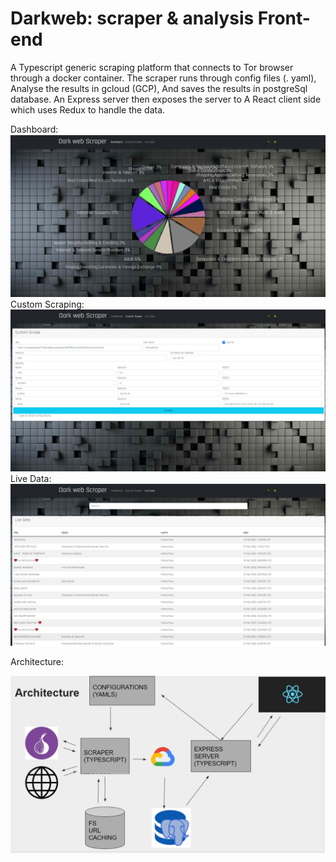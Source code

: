 # Darkweb: scraper & analysis Front-end


A Typescript generic scraping platform that
connects to Tor browser through a docker
container.
The scraper runs through config files (. yaml),
Analyse the results in gcloud (GCP), And
saves the results in postgreSql database.
An Express server then exposes the server to
A React client side which uses Redux to
handle the data.


Dashboard:
![home](./pictures/dash.png)
Custom Scraping:
![search](./pictures/customScrape.png)
Live Data:
![results](./pictures/liveData.png)

Architecture:

![defenition](./pictures/architecture.png)
